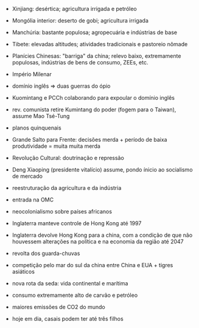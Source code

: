 - Xinjiang: desértica; agricultura irrigada e petróleo
- Mongólia interior: deserto de gobi; agricultura irrigada
- Manchúria: bastante populosa; agropecuária e indústrias de base
- Tibete: elevadas altitudes; atividades tradicionais e pastoreio nômade
- Planícies Chinesas: "barriga" da china; relevo baixo, extremamente populosas, indústrias de bens de consumo, ZEEs, etc.

- Império Milenar
- domínio inglês => duas guerras do ópio
- Kuomintang e PCCh colaborando para expoular o domínio inglês
- rev. comunista retire Kumintang do poder (fogem para o Taiwan), assume Mao Tsé-Tung
- planos quinquenais
- Grande Salto para Frente: decisões merda + período de baixa produtividade = muita muita merda
- Revolução Cultural: doutrinação e repressão
- Deng Xiaoping (presidente vitalício) assume, pondo ínicio ao socialismo de mercado
- reestruturação da agricultura e da indústria
- entrada na OMC
- neocolonialismo sobre países africanos

- Inglaterra manteve controle de Hong Kong até 1997
- Inglaterra devolve Hong Kong para a china, com a condição de que não houvessem alterações na política e na economia da região até 2047
- revolta dos guarda-chuvas

- competição pelo mar do sul da china entre China e EUA + tigres asiáticos
- nova rota da seda: vida continental e marítima
- consumo extremamente alto de carvão e petróleo
- maiores emissões de CO2 do mundo
- hoje em dia, casais podem ter até três filhos